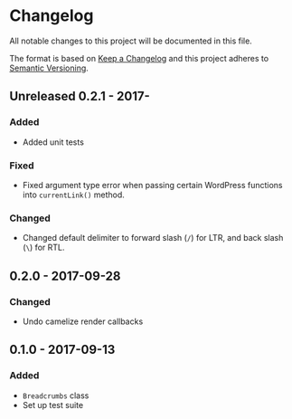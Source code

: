 # Changelog
All notable changes to this project will be documented in this file.

The format is based on [Keep a Changelog](http://keepachangelog.com/en/1.0.0/)
and this project adheres to [Semantic Versioning](http://semver.org/spec/v2.0.0.html).

## Unreleased 0.2.1 - 2017-
### Added
- Added unit tests
### Fixed
- Fixed argument type error when passing certain WordPress functions into `currentLink()` method.
### Changed
- Changed default delimiter to forward slash (`/`) for LTR, and back slash (`\`) for RTL.

## 0.2.0 - 2017-09-28
### Changed
- Undo camelize render callbacks

## 0.1.0 - 2017-09-13
### Added
- `Breadcrumbs` class
- Set up test suite
